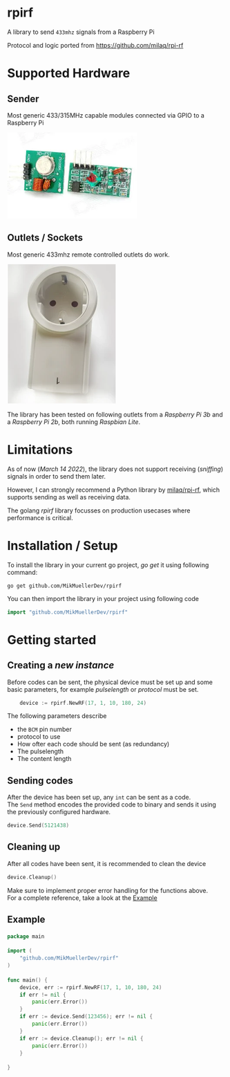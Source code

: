 # rpirf
 A library to send `433mhz` signals from a Raspberry Pi

Protocol and logic ported from https://github.com/milaq/rpi-rf
# Supported Hardware
## Sender
Most generic 433/315MHz capable modules connected via GPIO to a Raspberry Pi

![433mhz sender](./hardware.webp)

## Outlets / Sockets
Most generic 433mhz remote controlled outlets do work.

![generic socket](./socket.webp)

The library has been tested on following outlets from a *Raspberry Pi 3b* and a *Raspberry Pi 2b*, both running *Raspbian Lite*.


# Limitations
As of now (*March 14 2022*), the library does not support receiving (*sniffing*) signals in order to send them later.

However, I can strongly recommend a Python library by [milaq/rpi-rf](https://github.com/milaq/rpi-rf), which supports sending as well as receiving data.

The golang *rpirf* library focusses on production usecases where performance is critical.

# Installation / Setup

To install the library in your current go project, *go get* it using following command:
```
go get github.com/MikMuellerDev/rpirf
```
You can then import the library in your project using following code

```go
import "github.com/MikMuellerDev/rpirf"
```

# Getting started
## Creating a *new instance*
Before codes can be sent, the physical device must be set up and some basic parameters, for example *pulselength* or *protocol* must be set.

```go
	device := rpirf.NewRF(17, 1, 10, 180, 24)
```

The following parameters describe
- the `BCM` pin number
- protocol to use
- How ofter each code should be sent (as redundancy)
- The pulselength
- The content length

## Sending codes
After the device has been set up, any `int` can be sent as a code.  
The `Send` method encodes the provided code to binary and sends it using the previously configured hardware.
```go
device.Send(5121438)
```
## Cleaning up
After all codes have been sent, it is recommended to clean the device
```go
device.Cleanup()
```
Make sure to implement proper error handling for the functions above.  
For a complete reference, take a look at the [Example](#example)

## Example
```go
package main

import (
	"github.com/MikMuellerDev/rpirf"
)

func main() {
	device, err := rpirf.NewRF(17, 1, 10, 180, 24)
	if err != nil {
		panic(err.Error())
	}
	if err := device.Send(123456); err != nil {
		panic(err.Error())
	}
	if err := device.Cleanup(); err != nil {
		panic(err.Error())
	}

}
```